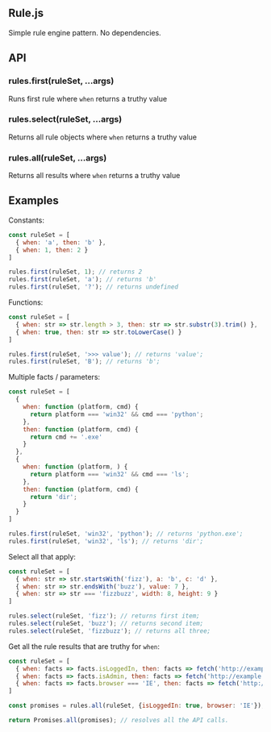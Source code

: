 Rule.js
--------

Simple rule engine pattern. No dependencies.

## API

### rules.first(ruleSet, ...args)

Runs first rule where `when` returns a truthy value

### rules.select(ruleSet, ...args)

Returns all rule objects where `when` returns a truthy value

### rules.all(ruleSet, ...args)

Returns all results where `when` returns a truthy value

## Examples

Constants:
```js
const ruleSet = [
  { when: 'a', then: 'b' },
  { when: 1, then: 2 }
]

rules.first(ruleSet, 1); // returns 2
rules.first(ruleSet, 'a'); // returns 'b'
rules.first(ruleSet, '?'); // returns undefined
```

Functions:
```js
const ruleSet = [
  { when: str => str.length > 3, then: str => str.substr(3).trim() },
  { when: true, then: str => str.toLowerCase() }
]

rules.first(ruleSet, '>>> value'); // returns 'value';
rules.first(ruleSet, 'B'); // returns 'b';
```

Multiple facts / parameters:
```js
const ruleSet = [
  {
    when: function (platform, cmd) {
      return platform === 'win32' && cmd === 'python';
    },
    then: function (platform, cmd) {
      return cmd += '.exe'
    }
  },
  {
    when: function (platform, ) {
      return platform === 'win32' && cmd === 'ls';
    },
    then: function (platform, cmd) {
      return 'dir';
    }
  }
]

rules.first(ruleSet, 'win32', 'python'); // returns 'python.exe';
rules.first(ruleSet, 'win32', 'ls'); // returns 'dir';
```

Select all that apply:
```js
const ruleSet = [
  { when: str => str.startsWith('fizz'), a: 'b', c: 'd' },
  { when: str => str.endsWith('buzz'), value: 7 },
  { when: str => str === 'fizzbuzz', width: 8, height: 9 }
]

rules.select(ruleSet, 'fizz'); // returns first item;
rules.select(ruleSet, 'buzz'); // returns second item;
rules.select(ruleSet, 'fizzbuzz'); // returns all three;
```

Get all the rule results that are truthy for `when`:

```js
const ruleSet = [
  { when: facts => facts.isLoggedIn, then: facts => fetch('http://example.com/user/' + facts.userId) },
  { when: facts => facts.isAdmin, then: facts => fetch('http://example.com/rights/' + facts.rightsId) },
  { when: facts => facts.browser === 'IE', then: facts => fetch('http://iesupport.com') }
]

const promises = rules.all(ruleSet, {isLoggedIn: true, browser: 'IE'});

return Promises.all(promises); // resolves all the API calls.
```
